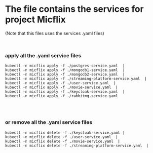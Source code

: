 # The file contains the services for project Micflix

(Note that this files uses the services .yaml files)

&nbsp;

### apply all the .yaml service files

```
kubectl -n micflix apply -f ./postgres-service.yaml  |
kubectl -n micflix apply -f ./mongodb1-service.yaml  |
kubectl -n micflix apply -f ./mongodb2-service.yaml  |
kubectl -n micflix apply -f ./streaming-platform-service.yaml  |
kubectl -n micflix apply -f ./user-service.yaml  |
kubectl -n micflix apply -f ./movie-service.yaml  |
kubectl -n micflix apply -f ./keycloak-service.yaml  |
kubectl -n micflix apply -f ./rabbitmq-service.yaml


```

&nbsp;

### or remove all the .yaml service files

```
kubectl -n micflix delete -f ./keycloak-service.yaml |
kubectl -n micflix delete -f ./user-service.yaml  |
kubectl -n micflix delete -f ./movie-service.yaml  |
kubectl -n micflix delete -f ./streaming-platform-service.yaml  |

```
